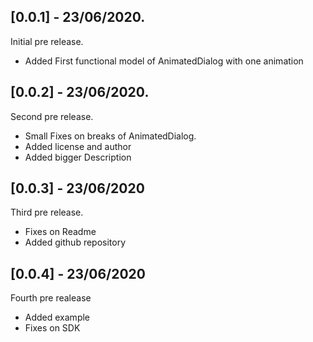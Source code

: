 ## [0.0.1] - 23/06/2020.

Initial pre release.
- Added First functional model of AnimatedDialog with one animation

## [0.0.2] - 23/06/2020.

Second pre release.
- Small Fixes on breaks of AnimatedDialog.
- Added license and author
- Added bigger Description

## [0.0.3] - 23/06/2020

Third  pre release.
- Fixes on Readme
- Added github repository

## [0.0.4] - 23/06/2020

Fourth pre realease
- Added example
- Fixes on SDK 